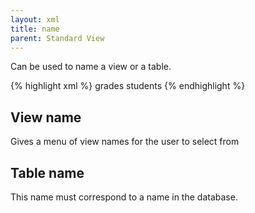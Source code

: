 ```yaml
---
layout: xml
title: name
parent: Standard View
---
```

Can be used to name a view or a table.

{% highlight xml %}
    <view>
        <name>grades</name>
        <table>
            <name>students</name>
{% endhighlight %}

## View name
Gives a menu of view names for the user to select from

## Table name
This name must correspond to a name in the database.